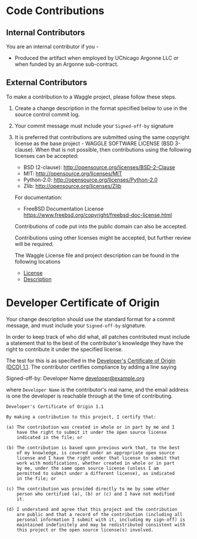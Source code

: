 # Code Contributions

## Internal Contributors

You are an internal contributor if you - 

* Produced the artifact when employed by UChicago Argonne LLC or when funded by an Argonne sub-contract. 


## External Contributors


To make a contribution to a Waggle project, please follow these steps.

1. Create a change description in the format specified below to
   use in the source control commit log.

2. Your commit message must include your `Signed-off-by` signature

3. It is preferred that contributions are submitted using the same
   copyright license as the base project - WAGGLE SOFTWARE LICENSE (BSD 3-clause). 
   When that is not possible, then contributions using the following licenses can be accepted:
   * BSD (2-clause): http://opensource.org/licenses/BSD-2-Clause
   * MIT: http://opensource.org/licenses/MIT
   * Python-2.0: http://opensource.org/licenses/Python-2.0
   * Zlib: http://opensource.org/licenses/Zlib

   For documentation:
   * FreeBSD Documentation License
     https://www.freebsd.org/copyright/freebsd-doc-license.html

   Contributions of code put into the public domain can also be
   accepted.

   Contributions using other licenses might be accepted, but further
   review will be required.
   
   The Waggle License file and project description can be found in the 
   following locations
   
   * [License](https://raw.githubusercontent.com/waggle-sensor/waggle/master/codeContributions/waggle-license.txt)
   * [Description](https://raw.githubusercontent.com/waggle-sensor/waggle/master/codeContributions/waggle-readme.txt)

# Developer Certificate of Origin

Your change description should use the standard format for a
commit message, and must include your `Signed-off-by` signature.

In order to keep track of who did what, all patches contributed must
include a statement that to the best of the contributor's knowledge
they have the right to contribute it under the specified license.

The test for this is as specified in the [Developer's Certificate of
Origin (DCO) 1.1](https://developercertificate.org/). The contributor
certifies compliance by adding a line saying

  Signed-off-by: Developer Name <developer@example.org>

where `Developer Name` is the contributor's real name, and the email
address is one the developer is reachable through at the time of
contributing.

```
Developer's Certificate of Origin 1.1

By making a contribution to this project, I certify that:

(a) The contribution was created in whole or in part by me and I
    have the right to submit it under the open source license
    indicated in the file; or

(b) The contribution is based upon previous work that, to the best
    of my knowledge, is covered under an appropriate open source
    license and I have the right under that license to submit that
    work with modifications, whether created in whole or in part
    by me, under the same open source license (unless I am
    permitted to submit under a different license), as indicated
    in the file; or

(c) The contribution was provided directly to me by some other
    person who certified (a), (b) or (c) and I have not modified
    it.

(d) I understand and agree that this project and the contribution
    are public and that a record of the contribution (including all
    personal information I submit with it, including my sign-off) is
    maintained indefinitely and may be redistributed consistent with
    this project or the open source license(s) involved.
```
